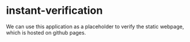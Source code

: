 # instant-verification

We can use this application as a placeholder to verify the static webpage, which is hosted on github pages.

